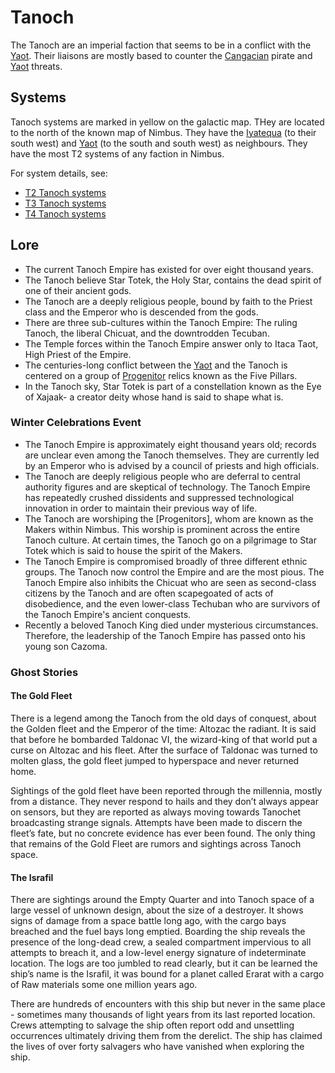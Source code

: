 # Tanoch

The Tanoch are an imperial faction that seems to be in a conflict with the
[Yaot]. Their liaisons are mostly based to counter the [Cangacian] pirate and
[Yaot] threats.

## Systems

Tanoch systems are marked in yellow on the galactic map. THey are located to the
north of the known map of Nimbus. They have the [Iyatequa] (to their south west)
and [Yaot] (to the south and south west) as neighbours. They have the most T2
systems of any faction in Nimbus.

For system details, see:

* [T2 Tanoch systems](../systems/t2.md#tanoch)
* [T3 Tanoch systems](../systems/t3.md#tanoch)
* [T4 Tanoch systems](../systems/t4.md#tanoch)

## Lore

* The current Tanoch Empire has existed for over eight thousand years.
* The Tanoch believe Star Totek, the Holy Star, contains the dead spirit of one
  of their ancient gods.
* The Tanoch are a deeply religious people, bound by faith to the Priest class
  and the Emperor who is descended from the gods.
* There are three sub-cultures within the Tanoch Empire: The ruling Tanoch, the
  liberal Chicuat, and the downtrodden Tecuban.
* The Temple forces within the Tanoch Empire answer only to Itaca Taot, High
  Priest of the Empire.
* The centuries-long conflict between the [Yaot] and the Tanoch is
  centered on a group of [Progenitor] relics known as the Five Pillars.
* In the Tanoch sky, Star Totek is part of a constellation known as the Eye of
  Xajaak- a creator deity whose hand is said to shape what is.

### Winter Celebrations Event

* The Tanoch Empire is approximately eight thousand years old; records are
  unclear even among the Tanoch themselves. They are currently led by an Emperor
  who is advised by a council of priests and high officials.
* The Tanoch are deeply religious people who are deferral to central authority
  figures and are skeptical of technology. The Tanoch Empire has repeatedly
  crushed dissidents and suppressed technological innovation in order to
  maintain their previous way of life.
* The Tanoch are worshiping the [Progenitors], whom are known as the Makers
  within Nimbus. This worship is prominent across the entire Tanoch culture. At
  certain times, the Tanoch go on a pilgrimage to Star Totek which is said to
  house the spirit of the Makers.
* The Tanoch Empire is compromised broadly of three different ethnic groups. The
  Tanoch now control the Empire and are the most pious. The Tanoch Empire also
  inhibits the Chicuat who are seen as second-class citizens by the Tanoch and
  are often scapegoated of acts of disobedience, and the even lower-class
  Techuban who are survivors of the Tanoch Empire's ancient conquests.
* Recently a beloved Tanoch King died under mysterious circumstances. Therefore,
  the leadership of the Tanoch Empire has passed onto his young son Cazoma.

### Ghost Stories

#### The Gold Fleet

There is a legend among the Tanoch from the old days of conquest, about the
Golden fleet and the Emperor of the time: Altozac the radiant. It is said that
before he bombarded Taldonac VI, the wizard-king of that world put a curse on
Altozac and his fleet. After the surface of Taldonac was turned to molten glass,
the gold fleet jumped to hyperspace and never returned home.

Sightings of the gold fleet have been reported through the millennia, mostly
from a distance. They never respond to hails and they don’t always appear on
sensors, but they are reported as always moving towards Tanochet broadcasting
strange signals. Attempts have been made to discern the fleet’s fate, but no
concrete evidence has ever been found. The only thing that remains of the Gold
Fleet are rumors and sightings across Tanoch space.

#### The Israfil

There are sightings around the Empty Quarter and into Tanoch space of a large
vessel of unknown design, about the size of a destroyer. It shows signs of
damage from a space battle long ago, with the cargo bays breached and the fuel
bays long emptied. Boarding the ship reveals the presence of the long-dead crew,
a sealed compartment impervious to all attempts to breach it, and a low-level
energy signature of indeterminate location. The logs are too jumbled to read
clearly, but it can be learned the ship’s name is the Israfil, it was bound for
a planet called Erarat with a cargo of Raw materials some one million years ago.

There are hundreds of encounters with this ship but never in the same place -
sometimes many thousands of light years from its last reported location. Crews
attempting to salvage the ship often report odd and unsettling occurrences
ultimately driving them from the derelict. The ship has claimed the lives of
over forty salvagers who have vanished when exploring the ship.

  [Cangacian]: cangacian.md
  [Iyatequa]: iyatequa.md
  [Progenitor]: progenitor.md
  [Yaot]: yaot.md
